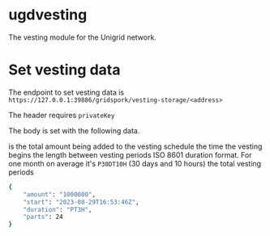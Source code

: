 # ugdvesting
The vesting module for the Unigrid network.

# Set vesting data

The endpoint to set vesting data is `https://127.0.0.1:39886/gridspork/vesting-storage/<address>`

The header requires `privateKey`

The body is set with the following data.

<amount> is the total amount being added to the vesting schedule
<start> the time the vesting begins
<duration> the length between vesting periods ISO 8601 duration format. For one month on average it's `P30DT10H` (30 days and 10 hours)
<parts> the total vesting periods

```bash
{
    "amount": "1000000",
    "start": "2023-08-29T16:53:46Z",
    "duration": "PT3H",
    "parts": 24
}
```